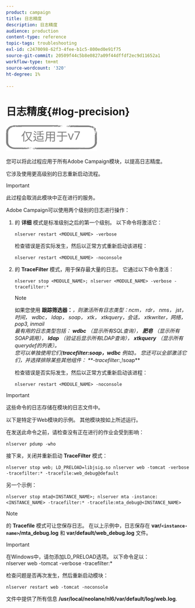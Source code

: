 ```yaml
---
product: campaign
title: 日志精度
description: 日志精度
audience: production
content-type: reference
topic-tags: troubleshooting
exl-id: c2470098-62f3-4fee-b1c5-800ed0e91f75
source-git-commit: 20509f44c5b8e0827a09f44dffdf2ec9d11652a1
workflow-type: tm+mt
source-wordcount: '320'
ht-degree: 1%

---
```


# 日志精度{#log-precision}

![](../../assets/v7-only.svg)

您可以将此过程应用于所有Adobe Campaign模块，以提高日志精度。

它涉及使用更高级别的日志重新启动流程。

>[!IMPORTANT]
>
>此过程会取消此模块中正在进行的服务。

Adobe Campaign可以使用两个级别的日志进行操作：

1. 的 **详细** 模式是标准级别之后的第一个级别。 以下命令将激活它：

   ```
   nlserver restart <MODULE_NAME> -verbose 
   ```

   检查错误是否实际发生，然后以正常方式重新启动该进程：

   ```
   nlserver restart <MODULE_NAME> -noconsole
   ```

1. 的 **TraceFilter** 模式，用于保存最大量的日志。 它通过以下命令激活：

   ```
   nlserver stop <MODULE_NAME>; nlserver <MODULE_NAME> -verbose -tracefilter:*
   ```

   >[!NOTE]
   >
   >如果您使用 **跟踪筛选器：***，则激活所有日志类型：ncm， rdr， nms， jst，时间， wdbc， ldap， soap， xtk， xtkquery，会话， xtkwriter，网络， pop3, inmail\
   最有用的日志类型包括： **wdbc** （显示所有SQL查询）， **肥皂** （显示所有SOAP调用）， **ldap** （验证后显示所有LDAP查询）， **xtkquery** （显示所有querydef的列表）。\
   您可以单独使用它们(**tracefilter:soap，wdbc** 例如)。 您还可以全部激活它们，并选择排除某些其他组件： **-tracefilter:*,!soap**

   检查错误是否实际发生，然后以正常方式重新启动该进程：

   ```
   nlserver restart <MODULE_NAME> -noconsole
   ```

>[!IMPORTANT]
这些命令的日志存储在模块的日志文件中。

以下是特定于Web模块的示例。 其他模块按如上所述运行。

在发送此命令之前，请检查没有正在进行的作业会受到影响：

```
nlserver pdump -who
```

接下来，关闭并重新启动 **TraceFilter** 模式：

```
nlserver stop web; LD_PRELOAD=libjsig.so nlserver web -tomcat -verbose -tracefilter:* -tracefile:web_debug@default
```

另一个示例：

```
nlserver stop mta@<INSTANCE_NAME>; nlserver mta -instance:<INSTANCE_NAME> -tracefilter:* -tracefile:mta_debug@<INSTANCE_NAME>
```

>[!NOTE]
的 **Tracefile** 模式可让您保存日志。 在以上示例中，日志保存在 **var/`<instance-name>`/mta_debug.log** 和 **var/default/web_debug.log** 文件。

>[!IMPORTANT]
在Windows中，请勿添加LD_PRELOAD选项。 以下命令足以：\
nlserver web -tomcat -verbose -tracefilter:*

检查问题是否再次发生，然后重新启动模块：

```
nlserver restart web -tomcat -noconsole
```

文件中提供了所有信息 **/usr/local/neolane/nl6/var/default/log/web.log**.
